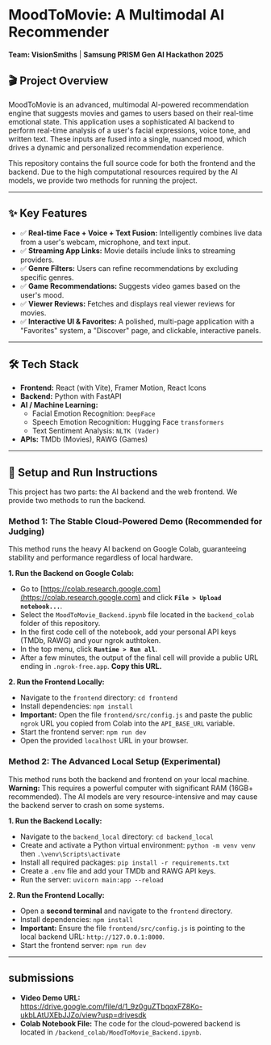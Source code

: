 # MoodToMovie: A Multimodal AI Recommender

**Team: VisionSmiths** | **Samsung PRISM Gen AI Hackathon 2025**

## 🎬 Project Overview

MoodToMovie is an advanced, multimodal AI-powered recommendation engine that suggests movies and games to users based on their real-time emotional state. This application uses a sophisticated AI backend to perform real-time analysis of a user's facial expressions, voice tone, and written text. These inputs are fused into a single, nuanced mood, which drives a dynamic and personalized recommendation experience.

This repository contains the full source code for both the frontend and the backend. Due to the high computational resources required by the AI models, we provide two methods for running the project.

---
## ✨ Key Features

* ✅ **Real-time Face + Voice + Text Fusion:** Intelligently combines live data from a user's webcam, microphone, and text input.
* ✅ **Streaming App Links:** Movie details include links to streaming providers.
* ✅ **Genre Filters:** Users can refine recommendations by excluding specific genres.
* ✅ **Game Recommendations:** Suggests video games based on the user's mood.
* ✅ **Viewer Reviews:** Fetches and displays real viewer reviews for movies.
* ✅ **Interactive UI & Favorites:** A polished, multi-page application with a "Favorites" system, a "Discover" page, and clickable, interactive panels.

---
## 🛠️ Tech Stack

* **Frontend:** React (with Vite), Framer Motion, React Icons
* **Backend:** Python with FastAPI
* **AI / Machine Learning:**
    * Facial Emotion Recognition: `DeepFace`
    * Speech Emotion Recognition: Hugging Face `transformers`
    * Text Sentiment Analysis: `NLTK (Vader)`
* **APIs:** TMDb (Movies), RAWG (Games)

---

## 🚀 Setup and Run Instructions

This project has two parts: the AI backend and the web frontend. We provide two methods to run the backend.

### Method 1: The Stable Cloud-Powered Demo (Recommended for Judging)

This method runs the heavy AI backend on Google Colab, guaranteeing stability and performance regardless of local hardware.

**1. Run the Backend on Google Colab:**
   - Go to [https://colab.research.google.com](https://colab.research.google.com) and click **`File > Upload notebook...`**.
   - Select the `MoodToMovie_Backend.ipynb` file located in the `backend_colab` folder of this repository.
   - In the first code cell of the notebook, add your personal API keys (TMDb, RAWG) and your ngrok authtoken.
   - In the top menu, click **`Runtime > Run all`**.
   - After a few minutes, the output of the final cell will provide a public URL ending in `.ngrok-free.app`. **Copy this URL.**

**2. Run the Frontend Locally:**
   - Navigate to the `frontend` directory: `cd frontend`
   - Install dependencies: `npm install`
   - **Important:** Open the file `frontend/src/config.js` and paste the public `ngrok` URL you copied from Colab into the `API_BASE_URL` variable.
   - Start the frontend server: `npm run dev`
   - Open the provided `localhost` URL in your browser.

### Method 2: The Advanced Local Setup (Experimental)

This method runs both the backend and frontend on your local machine.
**Warning:** This requires a powerful computer with significant RAM (16GB+ recommended). The AI models are very resource-intensive and may cause the backend server to crash on some systems.

**1. Run the Backend Locally:**
   - Navigate to the `backend_local` directory: `cd backend_local`
   - Create and activate a Python virtual environment: `python -m venv venv` then `.\venv\Scripts\activate`
   - Install all required packages: `pip install -r requirements.txt`
   - Create a `.env` file and add your TMDb and RAWG API keys.
   - Run the server: `uvicorn main:app --reload`

**2. Run the Frontend Locally:**
   - Open a **second terminal** and navigate to the `frontend` directory.
   - Install dependencies: `npm install`
   - **Important:** Ensure the file `frontend/src/config.js` is pointing to the local backend URL: `http://127.0.0.1:8000`.
   - Start the frontend server: `npm run dev`

---
##  submissions

* **Video Demo URL:** https://drive.google.com/file/d/1_9z0guZTbqqxFZ8Ko-ukbLAtUXEbJJZo/view?usp=drivesdk
* **Colab Notebook File:** The code for the cloud-powered backend is located in `/backend_colab/MoodToMovie_Backend.ipynb`.
